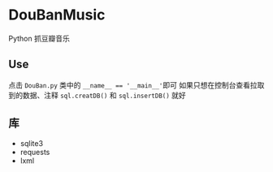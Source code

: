 # DouBanMusic
Python 抓豆瓣音乐

## Use
点击 `DouBan.py` 类中的 `__name__ == '__main__'`即可
如果只想在控制台查看拉取到的数据、注释 `sql.creatDB()` 和 `sql.insertDB()` 就好

## 库
- sqlite3
- requests
- lxml

